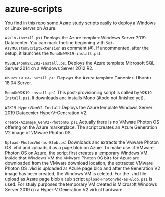 # azure-scripts

You find in this repo some Azure study scripts easily to deploy a Windows or Linux server on Azure.

```W2K19-Install.ps1```
Deploys the Azure template Windows Server 2019 Datacenter. You can mark the line beginning with ```Set-AzVMCustomScriptExtension``` as comment (#). If uncommented, after the setup, it launches the ```MonoOnW2K19-install.ps1```.

```MSSQL14onW2K12R2-Install.ps1```
Deploys the Azure template Microsoft SQL Server 2014 on a Windows Server 2012 R2.

```Ubuntu18.04-Install.ps1```
Deploys the Azure template Canonical Ubuntu 18.04 Server.

```MonoOnW2K19-install.ps1```
This post-provisioning script is called by ```W2K19-Install.ps1```. It downloads and installs Mono (#todo not finished yet).

```W2K19-HyperVGenV2-Install```
Deploys the Azure template Windows Server 2019 Datacenter HyperV-Generation V2. 

```create-AzImage_GenV2-PhotonOS.ps1```
Actually there is no VMware Photon OS offering on the Azure marketplace. The script creates an Azure Generation V2 image of VMware Photon OS.

```Upload-PhotonVhd-as-Blob.ps1```
Downloads and extracts the VMware Photon OS .vhd and uploads it as a page blob on Azure.
To make use of VMware Photon OS on Azure, the script first creates a temporary Windows VM. Inside that Windows VM the VMware Photon OS bits for Azure are downloaded from the VMware download location, the extracted VMware Photon OS .vhd is uploaded as Azure page blob and after the Generation V2 image has been created, the Windows VM is deleted. For the .vhd file upload as Azure page blob a sub script ```Upload-PhotonVhd-as-Blob.ps1``` is used. For study purposes the temporary VM created is Microsoft Windows Server 2019 on a Hyper-V Generation V2 virtual hardware.

